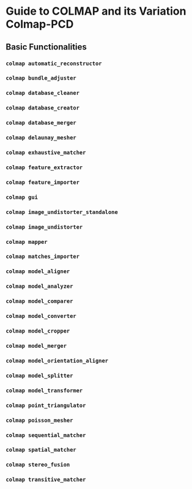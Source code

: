 # Guide to COLMAP and its Variation Colmap-PCD

## Basic Functionalities

### `colmap automatic_reconstructor`

### `colmap bundle_adjuster`

### `colmap database_cleaner`

### `colmap database_creator`

### `colmap database_merger`

### `colmap delaunay_mesher`

### `colmap exhaustive_matcher`

### `colmap feature_extractor`

### `colmap feature_importer`

### `colmap gui`

### `colmap image_undistorter_standalone`

### `colmap image_undistorter`

### `colmap mapper`

### `colmap matches_importer`

### `colmap model_aligner`

### `colmap model_analyzer`

### `colmap model_comparer`

### `colmap model_converter`

### `colmap model_cropper`

### `colmap model_merger`

### `colmap model_orientation_aligner`

### `colmap model_splitter`

### `colmap model_transformer`

### `colmap point_triangulator`

### `colmap poisson_mesher`

### `colmap sequential_matcher`

### `colmap spatial_matcher`

### `colmap stereo_fusion`

### `colmap transitive_matcher`
